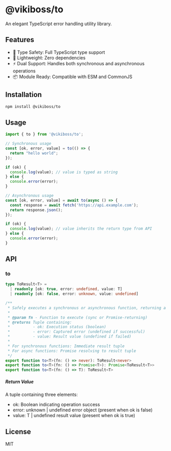 # @vikiboss/to

An elegant TypeScript error handling utility library.

## Features

- 🎯 Type Safety: Full TypeScript type support
- 🚀 Lightweight: Zero dependencies
- ⚡️ Dual Support: Handles both synchronous and asynchronous operations
- 📦 Module Ready: Compatible with ESM and CommonJS

## Installation

```bash
npm install @vikiboss/to
```

## Usage
```typescript
import { to } from '@vikiboss/to';

// Synchronous usage
const [ok, error, value] = to(() => {
  return "hello world";
});

if (ok) {
  console.log(value); // value is typed as string
} else {
  console.error(error);
}

// Asynchronous usage
const [ok, error, value] = await to(async () => {
  const response = await fetch('https://api.example.com');
  return response.json();
});

if (ok) {
  console.log(value); // value inherits the return type from API
} else {
  console.error(error);
}
```

## API

### to

```typescript
type ToResult<T> =
  | readonly [ok: true, error: undefined, value: T]
  | readonly [ok: false, error: unknown, value: undefined]

/**
 * Safely executes a synchronous or asynchronous function, returning a result tuple.
 *
 * @param fn - Function to execute (sync or Promise-returning)
 * @returns Tuple containing:
 *          - ok: Execution status (boolean)
 *          - error: Captured error (undefined if successful)
 *          - value: Result value (undefined if failed)
 * 
 * For synchronous functions: Immediate result tuple
 * For async functions: Promise resolving to result tuple
 */
export function to<T>(fn: () => never): ToResult<never>
export function to<T>(fn: () => Promise<T>): Promise<ToResult<T>>
export function to<T>(fn: () => T): ToResult<T>
```


##### Return Value

A tuple containing three elements:

- ok: Boolean indicating operation success
- error: unknown | undefined error object (present when ok is false)
- value: T | undefined result value (present when ok is true)

## License

MIT
